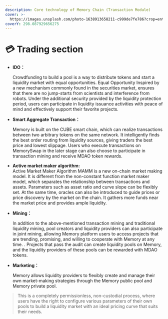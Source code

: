 ```yaml
---
description: Core technology of Memory Chain (Transaction Module)
cover: >-
  https://images.unsplash.com/photo-1638913658211-c999de7fe786?crop=entropy&cs=tinysrgb&fm=jpg&ixid=MnwxOTcwMjR8MXwxfHNlYXJjaHw4fHx0cmFkZXxlbnwwfHx8fDE2NTI5NTA1MzE&ixlib=rb-1.2.1&q=80
coverY: 298.087929656275
---
```


# 💳 Trading section



*   **IDO：**

    Crowdfunding to build a pool is a way to distribute tokens and start a liquidity market with equal opportunities. Equal Opportunity Inspired by a new mechanism commonly found in the securities market, ensures that there are no jump-starts from scientists and interference from robots. Under the additional security provided by the liquidity protection period, users can participate in liquidity issuance activities with peace of mind and effectively support their favorite projects.
*   **Smart Aggregate Transaction：**

    Memory is built on the CUBE smart chain, which can realize transactions between two arbitrary tokens on the same network. It intelligently finds the best order routing from liquidity sources, giving traders the best price and lowest slippage. Users who execute transactions on MemorySwap in the later stage can also choose to participate in transaction mining and receive MDAO token rewards.
* **Active market maker algorithm:**\
  Active Market Maker Algorithm MAMM is a new on-chain market making model. It is different from the non-constant function market maker model, which separates the relationship between transactions and assets. Parameters such as asset ratio and curve slope can be flexibly set. At the same time, oracles can also be introduced to guide prices or price discovery by the market on the chain. It gathers more funds near the market price and provides ample liquidity.
*   **Mining：**

    In addition to the above-mentioned transaction mining and traditional liquidity mining, pool creators and liquidity providers can also participate in joint mining, allowing Memory platform users to access projects that are trending, promising, and willing to cooperate with Memory at any time. . Projects that pass the audit can create liquidity pools on Memory, and the liquidity providers of these pools can be rewarded with MDAO tokens.
*   **Marketing：**

    Memory allows liquidity providers to flexibly create and manage their own market-making strategies through the Memory public pool and Memory private pool.

> This is a completely permissionless, non-custodial process, where users have the right to configure various parameters of their own pools to build a liquidity market with an ideal pricing curve that suits their needs.

